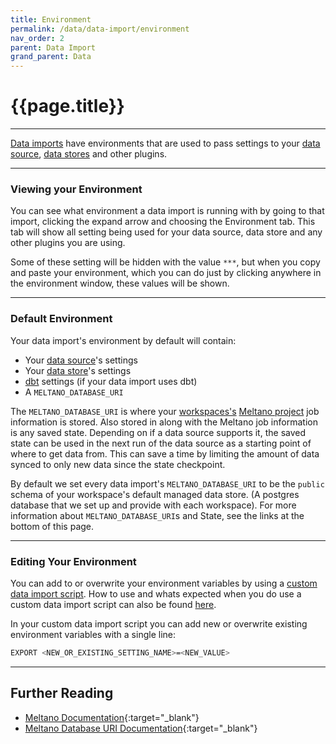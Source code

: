 ```yaml
---
title: Environment
permalink: /data/data-import/environment
nav_order: 2
parent: Data Import
grand_parent: Data
---
```


# {{page.title}}

---

[Data imports]({{site.baseurl}}/glossary#data-import) have environments that are used to pass settings to your [data source]({{site.baseurl}}/glossary#data-source), [data stores]({{site.baseurl}}/glossary#data-store) and other plugins.

---

### Viewing your Environment

You can see what environment a data import is running with by going to that import, clicking the expand arrow and choosing the Environment tab. This tab will show all setting being used for your data source, data store and any other plugins you are using.

Some of these setting will be hidden with the value `***`, but when you copy and paste your environment, which you can do just by clicking anywhere in the environment window, these values will be shown.

---

### Default Environment

Your data import's environment by default will contain:
- Your [data source]({{site.baseurl}}/glossary#data-source)'s settings
- Your [data store]({{site.baseurl}}/glossary#data-store)'s settings
- [dbt]({{site.baseurl}}/glossary#transforms) settings (if your data import uses dbt)
- A `MELTANO_DATABASE_URI`

The `MELTANO_DATABASE_URI` is where your [workspaces's]() [Meltano project](https://github.com/Matatika/matatika-examples/tree/master/matatika_technical_glossary#meltano) job information is stored. Also stored in along with the Meltano job information is any saved state. Depending on if a data source supports it, the saved state can be used in the next run of the data source as a starting point of where to get data from. This can save a time by limiting the amount of data synced to only new data since the state checkpoint.

By default we set every data import's `MELTANO_DATABASE_URI` to be the `public` schema of your workspace's default managed data store. (A postgres database that we set up and provide with each workspace). For more information about `MELTANO_DATABASE_URI`s and State, see the links at the bottom of this page.

---

### Editing Your Environment

You can add to or overwrite your environment variables by using a [custom data import script](custom-scripts). How to use and whats expected when you do use a custom data import script can also be found [here](custom-scripts).

In your custom data import script you can add new or overwrite existing environment variables with a single line:

```bash
EXPORT <NEW_OR_EXISTING_SETTING_NAME>=<NEW_VALUE>
```

---

## Further Reading

- [Meltano Documentation](https://meltano.com/docs/plugin-management.html){:target="_blank"}
- [Meltano Database URI Documentation](https://docs.meltano.com/reference/settings#database_uri){:target="_blank"}